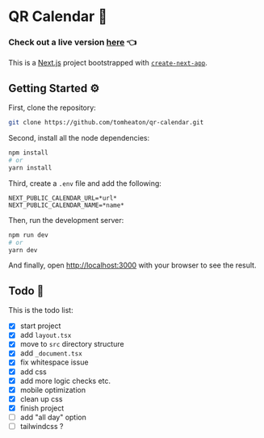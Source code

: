 # QR Calendar :calendar:

### Check out a live version [here](https://qr-calendar.com) :point_left:

This is a [Next.js](https://nextjs.org/) project bootstrapped with [`create-next-app`](https://github.com/vercel/next.js/tree/canary/packages/create-next-app).

## Getting Started :gear:

First, clone the repository:

```bash
git clone https://github.com/tomheaton/qr-calendar.git
```

Second, install all the node dependencies:
```bash
npm install
# or
yarn install
```

Third, create a `.env` file and add the following:

```dotenv
NEXT_PUBLIC_CALENDAR_URL=*url*
NEXT_PUBLIC_CALENDAR_NAME=*name*
```

Then, run the development server:

```bash
npm run dev
# or
yarn dev
```

And finally, open [http://localhost:3000](http://localhost:3000) with your browser to see the result.

## Todo :pencil:

This is the todo list:

- [x] start project 
- [x] add `layout.tsx`
- [x] move to `src` directory structure
- [x] add `_document.tsx`
- [x] fix whitespace issue
- [x] add css
- [x] add more logic checks etc.
- [x] mobile optimization
- [x] clean up css
- [x] finish project
- [ ] add "all day" option
- [ ] tailwindcss ?
